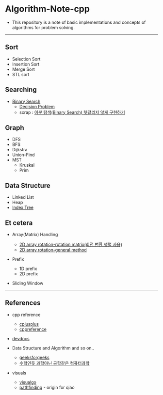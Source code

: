 # Algorithm-Note-cpp

- This repository is a note of basic implementations and concepts of algorithms for problem solving.

-------------------

## Sort

 - Selection Sort
 - Insertion Sort
 - Merge Sort
 - STL sort

## Searching

 - [Binary Search](https://github.com/Jin959/Algorithm-Note-cpp/blob/main/Searching/binary_search.cpp)
    * [Decision Problem](https://github.com/Jin959/Algorithm-Note-cpp/blob/main/Searching/binary_search-decision_problem.cpp)
    * scrap : [이분 탐색(Binary Search) 헷갈리지 않게 구현하기](https://www.acmicpc.net/blog/view/109)

## Graph

 - DFS
 - BFS
 - Dijkstra
 - Union-Find
 - MST
   * Kruskal
   * Prim

## Data Structure
 - Linked List
 - Heap
 - [Index Tree](https://github.com/Jin959/Algorithm-Note-cpp/blob/main/Data_Structure/idx_tree.cpp)

## Et cetera

 - Array(Matrix) Handling
   * [2D array rotation-rotation matrix(회전 변환 행렬 사용)](https://github.com/Jin959/Algorithm-Note-cpp/blob/main/Matrix(Array)_Handling/2d_array_rotation-rotation_matrix.cpp)
   * [2D array rotation-general method](https://github.com/Jin959/Algorithm-Note-cpp/blob/main/Matrix(Array)_Handling/2d_array_rotation-general_method.cpp)

 - Prefix
   * 1D prefix
   * 2D prefix

 - Sliding Window  

-------------------
## References

 - cpp reference
   * [cplusplus](https://cplusplus.com/reference/)
   * [cppreference](https://en.cppreference.com/w/)
 - [devdocs](https://devdocs.io/)
 
 - Data Structure and Algorithm and so on..
   * [geeksforgeeks](https://www.geeksforgeeks.org/)
   * [수학인듯 과학아닌 공학같은 컴퓨터과학](https://librewiki.net/wiki/시리즈:수학인듯_과학아닌_공학같은_컴퓨터과학/알고리즘_기초)

 - visuals
   * [visualgo](https://visualgo.net/en)
   * [pathfinding](https://qiao.github.io/PathFinding.js/visual/) - origin for qiao
